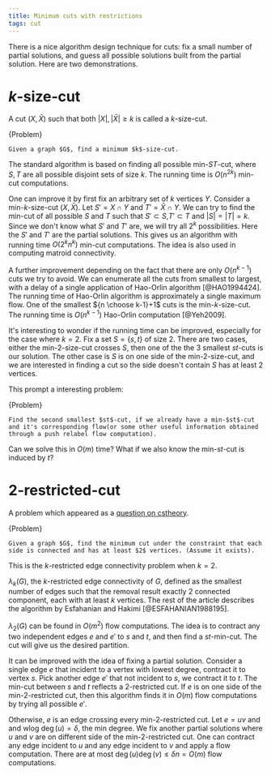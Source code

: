 ```yaml
---
title: Minimum cuts with restrictions
tags: cut
---
```


There is a nice algorithm design technique for cuts: fix a small number of partial solutions, and guess all possible solutions built from the partial solution. Here are two demonstrations.

# $k$-size-cut

A cut $(X,\bar{X})$ such that both $|X|,|\bar{X}|\geq k$ is called a $k$-size-cut.

{Problem}

    Given a graph $G$, find a minimum $k$-size-cut.

The standard algorithm is based on finding all possible min-$ST$-cut, where $S,T$ are all possible disjoint sets of size $k$. The running time is $O(n^{2k})$ min-cut computations.

One can improve it by first fix an arbitrary set of $k$ vertices $Y$. Consider a min-$k$-size-cut $(X,\bar{X})$. Let $S'=X\cap Y$ and $T'=\bar{X}\cap Y$. We can try to find the min-cut of all possible $S$ and $T$ such that $S'\subset S$,$T'\subset T$ and $|S|=|T|=k$. Since we don't know what $S'$ and $T'$ are, we will try all $2^k$ possibilities. Here the $S'$ and $T'$ are the partial solutions. This gives us an algorithm with running time $O(2^k n^k)$ min-cut computations. The idea is also used in computing matroid connectivity. 

A further improvement depending on the fact that there are only $O(n^{k-1})$ cuts we try to avoid. We can enumerate all the cuts from smallest to largest, with a delay of a single application of Hao-Orlin algorithm [@HAO1994424]. The running time of Hao-Orlin algorithm is approximately a single maximum flow. One of the smallest ${n \choose k-1}+1$ cuts is the min-$k$-size-cut. The running time is $O(n^{k-1})$ Hao-Orlin computation [@Yeh2009]. 

It's interesting to wonder if the running time can be improved, especially for the case where $k=2$. Fix a set $S=\{s,t\}$ of size $2$. There are two cases, either the min-$2$-size-cut crosses $S$, then one of the the $3$ smallest $st$-cuts is our solution. The other case is $S$ is on one side of the min-$2$-size-cut, and we are interested in finding a cut so the side doesn't contain $S$ has at least $2$ vertices.

This prompt a interesting problem:

{Problem}
	
	Find the second smallest $st$-cut, if we already have a min-$st$-cut and it's corresponding flow(or some other useful information obtained through a push relabel flow computation).

Can we solve this in $O(m)$ time? What if we also know the min-$st$-cut is induced by $t$? 

# $2$-restricted-cut

A problem which appeared as a [question on cstheory](http://cstheory.stackexchange.com/questions/29474/finding-a-minimum-directed-cut-that-splits-a-weakly-connected-bipartite-graph-in).

{Problem}

    Given a graph $G$, find the minimum cut under the constraint that each side is connected and has at least $2$ vertices. (Assume it exists).

This is the $k$-restricted edge connectivity problem when $k=2$.

$\lambda_k(G)$, the $k$-restricted edge connectivity of $G$, defined as the smallest number of edges such that the removal result exactly $2$ connected component, each with at least $k$ vertices. The rest of the article describes the algorithm by Esfahanian and Hakimi [@ESFAHANIAN1988195].

$\lambda_2(G)$ can be found in $O(m^2)$ flow computations. The idea is to contract any two independent edges $e$ and $e'$ to $s$ and $t$, and then find a $st$-min-cut. The cut will give us the desired partition. 

It can be improved with the idea of fixing a partial solution. Consider a single edge $e$ that incident to a vertex with lowest degree, contract it to vertex $s$. Pick another edge $e'$ that not incident to $s$, we contract it to $t$. The min-cut between $s$ and $t$ reflects a $2$-restricted cut. If $e$ is on one side of the min-$2$-restricted cut, then this algorithm finds it in $O(m)$ flow computations by trying all possible $e'$.

Otherwise, $e$ is an edge crossing every min-$2$-restricted cut. Let $e=uv$ and and wlog $\deg(u)=\delta$, the min degree. We fix another partial solutions where $u$ and $v$ are on different side of the min-$2$-restricted cut. One can contract any edge incident to $u$ and any edge incident to $v$ and apply a flow computation. There are at most $\deg(u) \deg(v)\leq \delta n = O(m)$ flow computations.
